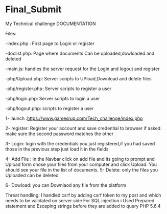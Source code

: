 # Final_Submit
My Technical challenge DOCUMENTATION

Files:

-index.php : First page to Login or register

-doclist.php: Page where documents Can be uploaded,dowloaded and deleted

-main.js: handles the server request for the Login and logout and register

-php/Upload.php: Server scripts to UPload,Download and delete files

-php/register.php: Server scripts to register a user

-php/login.php: Server scripts to login a user

-php/logout.php:  scripts to register a user

1- launch :https://www.gamesrup.com/Tech_challenge/index.php

2- register: Register your account and save credential to browser if asked. make sure the second password matches the other

3- Login: login with the credentials you just registered,if you had saved those in the previous step just load it in the fields

4- Add File : in the Navbar click on add file and its going to prompt and Upload form chose your files from your computer and click Upload.
   You should see your file in the list of documents.
5- Delete: only the files you Uploaded can be deleted

6- Dowload: you can Downlaod any file from the platform

Threat handling: I handled csrf by adding csrf token to my post and which needs to be validated on server side
                 For SQL injection i Used Prepared statement and Escaping strings before they are added to query
PHP 5.6.4
